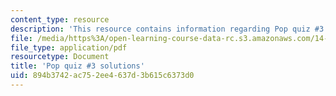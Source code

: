 ```yaml
---
content_type: resource
description: 'This resource contains information regarding Pop quiz #3 solutions.'
file: /media/https%3A/open-learning-course-data-rc.s3.amazonaws.com/14-73-the-challenge-of-world-poverty-spring-2011/894b3742ac752ee4637d3b615c6373d0_MIT14_73S11_quiz3_sol.pdf
file_type: application/pdf
resourcetype: Document
title: 'Pop quiz #3 solutions'
uid: 894b3742-ac75-2ee4-637d-3b615c6373d0
---
```


